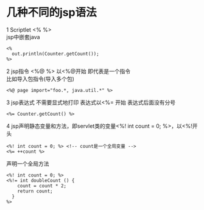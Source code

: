 # 几种不同的jsp语法
1 Scriptlet <%  %>  
jsp中嵌套java
```
<%
  out.println(Counter.getCount());
%>
```

2 jsp指令 <%@ %> 以<%@开始 即代表是一个指令  
比如导入包指令(导入多个包)  
```
<%@ page import="foo.*, java.util.*" %>
```
3 jsp表达式 不需要显式地打印 表达式以<%= 开始 表达式后面没有分号  
```
<%= Counter.getCount() %>
```
4 jsp声明静态变量和方法，即servlet类的变量<%! int count = 0; %>，以<%!开头    
```
<%! int count = 0; %> <!-- count是一个全局变量 -->
<%= ++count %>
```
声明一个全局方法  
```
<%! int count = 0; %>
<%!= int doubleCount () {
    count = count * 2;
    return count;
  } 
%>
```
